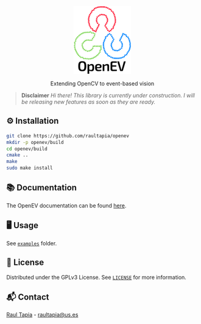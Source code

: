 <!-- \internal -->
<div align="center" style="margin-bottom: 10px;">
<a href="https://github.com/raultapia/openev">
<img src="https://github.com/raultapia/openev/blob/main/.github/assets/logo.png?raw=true" alt="openev">
</a>
</div>
<p align="center">
Extending OpenCV to event-based vision
</p>
<!-- \endinternal -->

> **Disclaimer** _Hi there! This library is currently under construction. I will be releasing new features as soon as they are ready._

## ⚙️ Installation

```bash
git clone https://github.com/raultapia/openev
mkdir -p openev/build
cd openev/build
cmake ..
make
sudo make install
```

## 📚 Documentation

The OpenEV documentation can be found [here](https://raultapia.github.io/openev).

## 🖥️ Usage

See [`examples`](https://github.com/raultapia/openev/tree/main/examples) folder.

## 📝 License

Distributed under the GPLv3 License. See [`LICENSE`](https://github.com/raultapia/openev/tree/main/LICENSE) for more information.

## 📬 Contact

[Raul Tapia](https://raultapia.com) - raultapia@us.es
